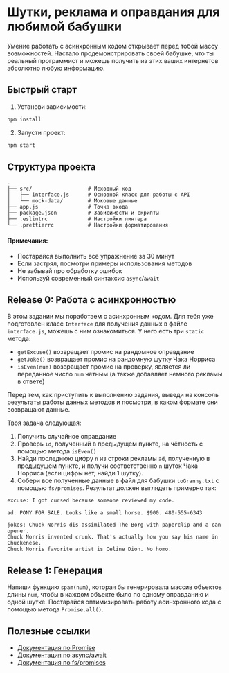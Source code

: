 # Шутки, реклама и оправдания для любимой бабушки

Умение работать с асинхронным кодом открывает перед тобой массу возможностей. Настало продемонстрировать своей бабушке, что ты реальный программист и можешь получить из этих ваших интернетов абсолютно любую информацию.

## Быстрый старт

1. Установи зависимости:
```bash
npm install
```

2. Запусти проект:
```bash
npm start
```

## Структура проекта

```
.
├── src/                  # Исходный код
│   ├── interface.js      # Основной класс для работы с API
│   └── mock-data/        # Моковые данные
├── app.js                # Точка входа
├── package.json          # Зависимости и скрипты
├── .eslintrc             # Настройки линтера
└── .prettierrc           # Настройки форматирования
```

#### Примечания:

- Постарайся выполнить всё упражнение за 30 минут
- Если застрял, посмотри примеры использования методов
- Не забывай про обработку ошибок
- Используй современный синтаксис `async`/`await`

## Release 0: Работа с асинхронностью

В этом задании мы поработаем с асинхронным кодом. Для тебя уже подготовлен класс `Interface` для получения данных в файле `interface.js`, можешь с ним ознакомиться. У него есть три `static` метода:

- `getExcuse()` возвращает промис на рандомное оправдание
- `getJoke()` возвращает промис на рандомную шутку Чака Норриса
- `isEven(num)` возвращает промис на проверку, является ли переданное число `num` чётным (а также добавляет немного рекламы в ответе)

Перед тем, как приступить к выполнению задания, выведи на консоль результаты работы данных методов и посмотри, в каком формате они возвращают данные.

Твоя задача следующая: 
1. Получить случайное оправдание
2. Проверь `id`, полученный в предыдущем пункте, на чётность с помощью метода `isEven()`
3. Найди последнюю цифру `n` из строки рекламы `ad`, полученную в предыдущем пункте, и получи соответственно `n` шуток Чака Норриса (если цифры нет, найди 1 шутку).
4. Собери все полученные данные в файл для бабушки `toGranny.txt` с помощью `fs/promises`. Результат должен выглядеть примерно так:

```
excuse: I got cursed because someone reviewed my code.

ad: PONY FOR SALE. Looks like a small horse. $900. 480-555-6343

jokes: Chuck Norris dis-assimilated The Borg with paperclip and a can opener.
Chuck Norris invented crunk. That's actually how you say his name in Chuckenese.
Chuck Norris favorite artist is Celine Dion. No homo.
```

## Release 1: Генерация

Напиши функцию `spam(num)`, которая бы генерировала массив объектов длины `num`, чтобы в каждом объекте было по одному оправданию и одной шутке. Постарайся оптимизировать работу асинхронного кода с помощью метода `Promise.all()`.


## Полезные ссылки

- [Документация по Promise](https://developer.mozilla.org/ru/docs/Web/JavaScript/Reference/Global_Objects/Promise)
- [Документация по async/await](https://developer.mozilla.org/ru/docs/Web/JavaScript/Reference/Statements/async_function)
- [Документация по fs/promises](https://nodejs.org/api/fs.html#fs_fs_promises_api)
